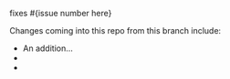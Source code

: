 fixes #{issue number here}

Changes coming into this repo from this branch include:
 - An addition...
 - 
 - 
